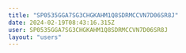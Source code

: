 ```yaml
---
title: "SP0535GGA7SG3CHGKAHM1Q8SDRMCCVN7D06SR8J"
date: 2024-02-19T08:43:16.315Z
user: SP0535GGA7SG3CHGKAHM1Q8SDRMCCVN7D06SR8J
layout: "users"
---
```

    
